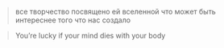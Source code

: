 > все творчество посвящено ей
> вселенной
> что может быть интереснее того что нас создало

> You’re lucky if your mind dies with your body



